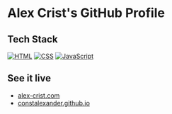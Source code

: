 # Alex Crist's GitHub Profile

## Tech Stack

[![HTML](https://img.shields.io/badge/HTML-5-gray?style=plastic&logo=HTML5)]()
[![CSS](https://img.shields.io/badge/CSS-3-gray?style=plastic&logo=CSS3&logoColor=11aaff)]()
[![JavaScript](https://img.shields.io/badge/JavaScript-gray?style=plastic&logo=JavaScript)]()

## See it live

- [alex-crist.com](https://alex-crist.com)
- [constalexander.github.io](https://constalexander.github.io)
